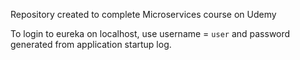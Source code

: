 Repository created to complete Microservices course on Udemy

To login to eureka on localhost, use username = `user` and password generated from application startup log.
